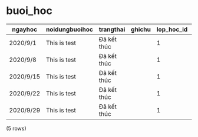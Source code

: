 buoi_hoc
========

|  ngayhoc  | noidungbuoihoc |    trangthai     | ghichu | lop_hoc_id | bai_giang_id | phong_hoc_id | giao_vien_id |
|-----------|----------------|------------------|--------|------------|--------------|--------------|--------------|
| 2020/9/1  | This is test   | Đã kết thúc |        | 1          | 1            | 1            | 1            |
| 2020/9/8  | This is test   | Đã kết thúc |        | 1          | 2            | 1            | 1            |
| 2020/9/15 | This is test   | Đã kết thúc |        | 1          | 3            | 1            | 1            |
| 2020/9/22 | This is test   | Đã kết thúc |        | 1          | 4            | 1            | 1            |
| 2020/9/29 | This is test   | Đã kết thúc |        | 1          | 5            | 1            | 1            |
(5 rows)

